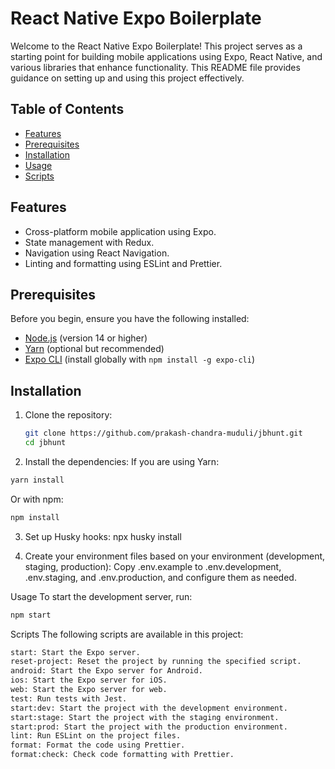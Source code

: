 # React Native Expo Boilerplate

Welcome to the React Native Expo Boilerplate! This project serves as a starting point for building mobile applications using Expo, React Native, and various libraries that enhance functionality. This README file provides guidance on setting up and using this project effectively.

## Table of Contents

- [Features](#features)
- [Prerequisites](#prerequisites)
- [Installation](#installation)
- [Usage](#usage)
- [Scripts](#scripts)

## Features

- Cross-platform mobile application using Expo.
- State management with Redux.
- Navigation using React Navigation.
- Linting and formatting using ESLint and Prettier.

## Prerequisites

Before you begin, ensure you have the following installed:

- [Node.js](https://nodejs.org/en/) (version 14 or higher)
- [Yarn](https://classic.yarnpkg.com/lang/en/docs/install/#windows-stable) (optional but recommended)
- [Expo CLI](https://docs.expo.dev/get-started/installation/) (install globally with `npm install -g expo-cli`)

## Installation

1. Clone the repository:

   ```bash
   git clone https://github.com/prakash-chandra-muduli/jbhunt.git
   cd jbhunt
   ```

2. Install the dependencies:
   If you are using Yarn:

```bash
yarn install
```

Or with npm:

```bash
npm install

```

3. Set up Husky hooks:
   npx husky install

4. Create your environment files based on your environment (development, staging, production):
   Copy .env.example to .env.development, .env.staging, and .env.production, and configure them as needed.

Usage
To start the development server, run:

```bash
npm start
```

Scripts
The following scripts are available in this project:

```bash
start: Start the Expo server.
reset-project: Reset the project by running the specified script.
android: Start the Expo server for Android.
ios: Start the Expo server for iOS.
web: Start the Expo server for web.
test: Run tests with Jest.
start:dev: Start the project with the development environment.
start:stage: Start the project with the staging environment.
start:prod: Start the project with the production environment.
lint: Run ESLint on the project files.
format: Format the code using Prettier.
format:check: Check code formatting with Prettier.
```
